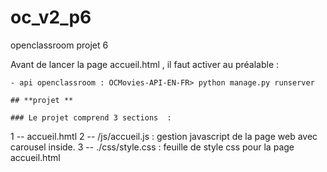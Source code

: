 # oc_v2_p6
openclassroom projet 6
 
Avant de lancer la page accueil.html , il faut activer au préalable  :
```
- api openclassroom : OCMovies-API-EN-FR> python manage.py runserver

## **projet ** 

### Le projet comprend 3 sections  : 
```
 1 -- accueil.hmtl
 2 -- /js/accueil.js :  gestion javascript de la page web avec carousel inside.
 3 -- ./css/style.css : feuille de style css pour la page accueil.html 

```

